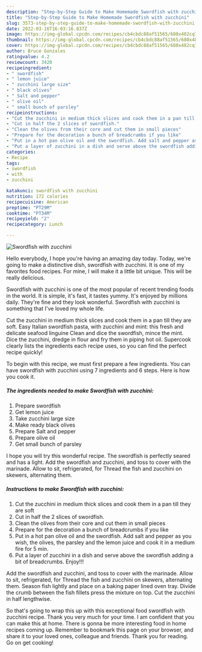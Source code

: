 ```yaml
---
description: "Step-by-Step Guide to Make Homemade Swordfish with zucchini"
title: "Step-by-Step Guide to Make Homemade Swordfish with zucchini"
slug: 3573-step-by-step-guide-to-make-homemade-swordfish-with-zucchini
date: 2022-03-16T16:03:16.837Z
image: https://img-global.cpcdn.com/recipes/cb4cbdc88af51565/680x482cq70/swordfish-with-zucchini-recipe-main-photo.jpg
thumbnail: https://img-global.cpcdn.com/recipes/cb4cbdc88af51565/680x482cq70/swordfish-with-zucchini-recipe-main-photo.jpg
cover: https://img-global.cpcdn.com/recipes/cb4cbdc88af51565/680x482cq70/swordfish-with-zucchini-recipe-main-photo.jpg
author: Bruce Gonzales
ratingvalue: 4.2
reviewcount: 3420
recipeingredient:
- " swordfish"
- " lemon juice"
- " zucchini large size"
- " black olives"
- " Salt and pepper"
- " olive oil"
- " small bunch of parsley"
recipeinstructions:
- "Cut the zucchini in medium thick slices and cook them in a pan till they are soft"
- "Cut in half the 2 slices of swordfish."
- "Clean the olives from their core and cut them in small pieces"
- "Prepare for the decoration a bunch of breadcrumbs if you like"
- "Put in a hot pan olive oil and the swordfish. Add salt and pepper as you wish, the olives, the parsley and the lemon juice and cook it in a medium fire for 5 min."
- "Put a layer of zucchini in a dish and serve above the swordfish adding a bit of breadcrumbs. Enjoy!!!"
categories:
- Recipe
tags:
- swordfish
- with
- zucchini

katakunci: swordfish with zucchini 
nutrition: 172 calories
recipecuisine: American
preptime: "PT29M"
cooktime: "PT34M"
recipeyield: "2"
recipecategory: Lunch

---
```



![Swordfish with zucchini](https://img-global.cpcdn.com/recipes/cb4cbdc88af51565/680x482cq70/swordfish-with-zucchini-recipe-main-photo.jpg)

Hello everybody, I hope you're having an amazing day today. Today, we're going to make a distinctive dish, swordfish with zucchini. It is one of my favorites food recipes. For mine, I will make it a little bit unique. This will be really delicious.

Swordfish with zucchini is one of the most popular of recent trending foods in the world. It is simple, it's fast, it tastes yummy. It's enjoyed by millions daily. They're fine and they look wonderful. Swordfish with zucchini is something that I've loved my whole life.

Cut the zucchini in medium thick slices and cook them in a pan till they are soft. Easy Italian swordfish pasta, with zucchini and mint: this fresh and delicate seafood linguine Clean and dice the swordfish, mince the mint. Dice the zucchini, dredge in flour and fry them in piping hot oil. Supercook clearly lists the ingredients each recipe uses, so you can find the perfect recipe quickly!


To begin with this recipe, we must first prepare a few ingredients. You can have swordfish with zucchini using 7 ingredients and 6 steps. Here is how you cook it.

<!--inarticleads1-->

##### The ingredients needed to make Swordfish with zucchini:

1. Prepare  swordfish
1. Get  lemon juice
1. Take  zucchini large size
1. Make ready  black olives
1. Prepare  Salt and pepper
1. Prepare  olive oil
1. Get  small bunch of parsley


I hope you will try this wonderful recipe. The swordfish is perfectly seared and has a light. Add the swordfish and zucchini, and toss to cover with the marinade. Allow to sit, refrigerated, for Thread the fish and zucchini on skewers, alternating them. 

<!--inarticleads2-->

##### Instructions to make Swordfish with zucchini:

1. Cut the zucchini in medium thick slices and cook them in a pan till they are soft
1. Cut in half the 2 slices of swordfish.
1. Clean the olives from their core and cut them in small pieces
1. Prepare for the decoration a bunch of breadcrumbs if you like
1. Put in a hot pan olive oil and the swordfish. Add salt and pepper as you wish, the olives, the parsley and the lemon juice and cook it in a medium fire for 5 min.
1. Put a layer of zucchini in a dish and serve above the swordfish adding a bit of breadcrumbs. Enjoy!!!


Add the swordfish and zucchini, and toss to cover with the marinade. Allow to sit, refrigerated, for Thread the fish and zucchini on skewers, alternating them. Season fish lightly and place on a baking paper lined oven tray. Divide the crumb between the fish fillets press the mixture on top. Cut the zucchini in half lengthwise. 

So that's going to wrap this up with this exceptional food swordfish with zucchini recipe. Thank you very much for your time. I am confident that you can make this at home. There is gonna be more interesting food in home recipes coming up. Remember to bookmark this page on your browser, and share it to your loved ones, colleague and friends. Thank you for reading. Go on get cooking!
